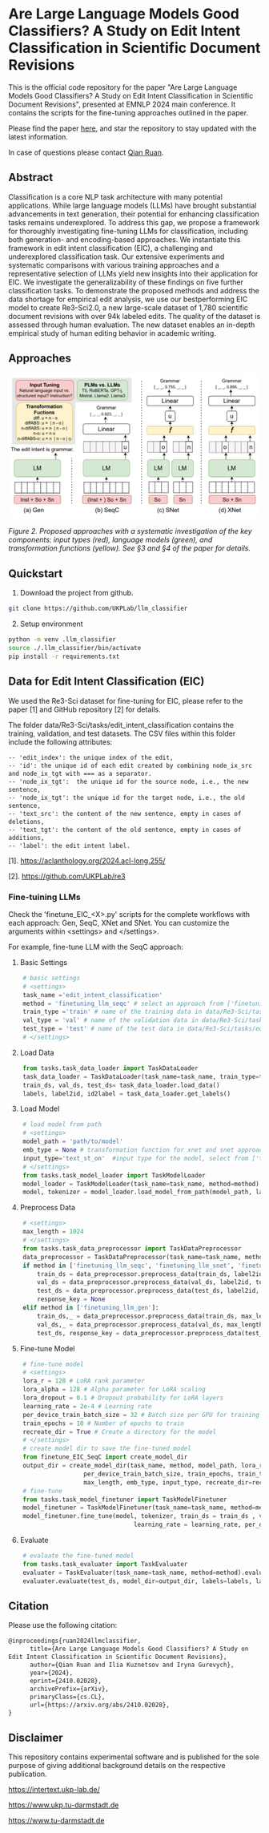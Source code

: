 # Are Large Language Models Good Classifiers? A Study on Edit Intent Classification in Scientific Document Revisions
This is the official code repository for the paper "Are Large Language Models Good Classifiers? A Study on Edit Intent Classification in Scientific Document Revisions", presented at EMNLP 2024 main conference. It contains the scripts for the fine-tuning approaches outlined in the paper.

Please find the paper [here](https://arxiv.org/abs/2410.02028), and star the repository to stay updated with the latest information.

In case of questions please contact [Qian Ruan](mailto:ruan@ukp.tu-darmstadt.de).

## Abstract
Classification is a core NLP task architecture with many potential applications. While large language models (LLMs) have brought substantial advancements in text generation, their potential for enhancing classification tasks remains underexplored. To address this gap, we propose a framework for thoroughly investigating fine-tuning LLMs for classification, including both generation- and encoding-based approaches. We instantiate this framework in edit intent classification (EIC), a challenging and underexplored classification task. Our extensive experiments and systematic comparisons with various training approaches and a representative selection of LLMs yield new insights into their application for EIC. We investigate the generalizability of these findings on five further classification tasks. To demonstrate the proposed methods and address the data shortage for empirical edit analysis, we use our bestperforming EIC model to create Re3-Sci2.0, a new large-scale dataset of 1,780 scientific document revisions with over 94k labeled edits. The quality of the dataset is assessed through human evaluation. The new dataset enables an in-depth empirical study of human editing behavior in academic writing. 

## Approaches
![](/resource/approaches.png)

*Figure 2. Proposed approaches with a systematic investigation of the key components: input types (red), language models (green), and transformation functions (yellow). See §3 and §4 of the paper for details.*

## Quickstart
1. Download the project from github.
```bash
git clone https://github.com/UKPLab/llm_classifier
```

2. Setup environment
```bash
python -m venv .llm_classifier
source ./.llm_classifier/bin/activate
pip install -r requirements.txt
```   
   
## Data for Edit Intent Classification (EIC)
We used the Re3-Sci dataset for fine-tuning for EIC, please refer to the paper [1] and GitHub repository [2] for details. 

The folder data/Re3-Sci/tasks/edit_intent_classification contains the training, validation, and test datasets. The CSV files within this folder include the following attributes:
``` 
-- 'edit_index': the unique index of the edit,
-- 'id': the unique id of each edit created by combining node_ix_src and node_ix_tgt with === as a separator.
-- 'node_ix_tgt':  the unique id for the source node, i.e., the new sentence,
-- 'node_ix_tgt': the unique id for the target node, i.e., the old sentence,
-- 'text_src': the content of the new sentence, empty in cases of deletions,
-- 'text_tgt': the content of the old sentence, empty in cases of additions,
-- 'label': the edit intent label.
``` 
[1]. https://aclanthology.org/2024.acl-long.255/

[2]. https://github.com/UKPLab/re3
### Fine-tuining LLMs
Check the 'finetune_EIC_\<X\>.py' scripts for the complete workflows with each approach: Gen, SeqC, XNet and SNet. You can customize the arguments within \<settings\> and \</settings\>. 

For example, fine-tune LLM with the SeqC approach:

1. Basic Settings

```python
    # basic settings
    # <settings>
    task_name ='edit_intent_classification'
    method = 'finetuning_llm_seqc' # select an approach from ['finetuning_llm_gen','finetuning_llm_seqc', 'finetuning_llm_snet', 'finetuning_llm_xnet']
    train_type ='train' # name of the training data in data/Re3-Sci/tasks/edit_intent_classification
    val_type = 'val' # name of the validation data in data/Re3-Sci/tasks/edit_intent_classification
    test_type = 'test' # name of the test data in data/Re3-Sci/tasks/edit_intent_classification
    # </settings>
```
2. Load Data

```python
    from tasks.task_data_loader import TaskDataLoader
    task_data_loader = TaskDataLoader(task_name=task_name, train_type=train_type, val_type=val_type, test_type=test_type)
    train_ds, val_ds, test_ds= task_data_loader.load_data()
    labels, label2id, id2label = task_data_loader.get_labels()
```

3. Load Model

```python
    # load model from path
    # <settings>
    model_path = 'path/to/model'
    emb_type = None # transformation function for xnet and snet approaches, select from [''diff', diffABS', 'n-diffABS', 'n-o', 'n-diffABS-o'], None for SeqC and Gen
    input_type='text_st_on'  #input type for the model, select from ['text_nl_on', 'text_st_on', 'inst_text_st_on', 'inst_text_nl_on'] for natural language input, structured input, instruction + structured input,  instruction + natural language input, respectively
    # </settings>
    from tasks.task_model_loader import TaskModelLoader
    model_loader = TaskModelLoader(task_name=task_name, method=method).model_loader
    model, tokenizer = model_loader.load_model_from_path(model_path, labels=labels, label2id=label2id, id2label=id2label, emb_type=emb_type, input_type=input_type)
```
4. Preprocess Data

```python
    # <settings>
    max_length = 1024
    # </settings>
    from tasks.task_data_preprocessor import TaskDataPreprocessor
    data_preprocessor = TaskDataPreprocessor(task_name=task_name, method=method).data_preprocessor
    if method in ['finetuning_llm_seqc', 'finetuning_llm_snet', 'finetuning_llm_xnet']:
        train_ds = data_preprocessor.preprocess_data(train_ds, label2id, tokenizer, max_length=max_length, input_type=input_type)
        val_ds = data_preprocessor.preprocess_data(val_ds, label2id, tokenizer, max_length=max_length, input_type=input_type)
        test_ds = data_preprocessor.preprocess_data(test_ds, label2id, tokenizer, max_length=max_length, input_type=input_type)
        response_key = None
    elif method in ['finetuning_llm_gen']:
        train_ds,_ = data_preprocessor.preprocess_data(train_ds, max_length=max_length, input_type=input_type, is_train=True)
        val_ds,_ = data_preprocessor.preprocess_data(val_ds, max_length=max_length, input_type=input_type, is_train=False)
        test_ds, response_key = data_preprocessor.preprocess_data(test_ds, max_length=max_length, input_type=input_type, is_train=False)
```
5. Fine-tune Model

```python
    # fine-tune model
    # <settings>
    lora_r = 128 # LoRA rank parameter
    lora_alpha = 128 # Alpha parameter for LoRA scaling
    lora_dropout = 0.1 # Dropout probability for LoRA layers
    learning_rate = 2e-4 # Learning rate
    per_device_train_batch_size = 32 # Batch size per GPU for training 
    train_epochs = 10 # Number of epochs to train
    recreate_dir = True # Create a directory for the model
    # </settings>
    # create model dir to save the fine-tuned model
    from finetune_EIC_SeqC import create_model_dir
    output_dir = create_model_dir(task_name, method, model_path, lora_r, lora_alpha, lora_dropout, learning_rate, 
                     per_device_train_batch_size, train_epochs, train_type, test_type,
                     max_length, emb_type, input_type, recreate_dir=recreate_dir)
    # fine-tune
    from tasks.task_model_finetuner import TaskModelFinetuner
    model_finetuner = TaskModelFinetuner(task_name=task_name, method=method).model_finetuner
    model_finetuner.fine_tune(model, tokenizer, train_ds = train_ds , val_ds = val_ds,  lora_r = lora_r, lora_alpha = lora_alpha, lora_dropout = lora_dropout,
                                   learning_rate = learning_rate, per_device_train_batch_size = per_device_train_batch_size, train_epochs = train_epochs, output_dir = output_dir)
```
6. Evaluate

```python
    # evaluate the fine-tuned model
    from tasks.task_evaluater import TaskEvaluater
    evaluater = TaskEvaluater(task_name=task_name, method=method).evaluater
    evaluater.evaluate(test_ds, model_dir=output_dir, labels=labels, label2id=label2id, id2label=id2label, emb_type=emb_type, input_type=input_type, response_key=response_key)
```

## Citation

Please use the following citation:

```
@inproceedings{ruan2024llmclassifier,
      title={Are Large Language Models Good Classifiers? A Study on Edit Intent Classification in Scientific Document Revisions}, 
      author={Qian Ruan and Ilia Kuznetsov and Iryna Gurevych},
      year={2024},
      eprint={2410.02028},
      archivePrefix={arXiv},
      primaryClass={cs.CL},
      url={https://arxiv.org/abs/2410.02028}, 
}
```

## Disclaimer
This repository contains experimental software and is published for the sole purpose of giving additional background details on the respective publication.

<https://intertext.ukp-lab.de/>

<https://www.ukp.tu-darmstadt.de>

<https://www.tu-darmstadt.de>
